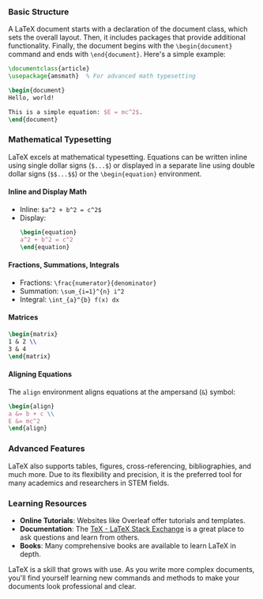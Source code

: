 
### Basic Structure

A LaTeX document starts with a declaration of the document class, which sets the overall layout. Then, it includes packages that provide additional functionality. Finally, the document begins with the `\begin{document}` command and ends with `\end{document}`. Here's a simple example:

```latex
\documentclass{article}
\usepackage{amsmath}  % For advanced math typesetting

\begin{document}
Hello, world!

This is a simple equation: $E = mc^2$.
\end{document}
```

### Mathematical Typesetting

LaTeX excels at mathematical typesetting. Equations can be written inline using single dollar signs (`$...$`) or displayed in a separate line using double dollar signs (`$$...$$`) or the `\begin{equation}` environment.

#### Inline and Display Math

- Inline: `$a^2 + b^2 = c^2$`
- Display: 
  ```latex
  \begin{equation}
  a^2 + b^2 = c^2
  \end{equation}
  ```

#### Fractions, Summations, Integrals

- Fractions: `\frac{numerator}{denominator}`
- Summation: `\sum_{i=1}^{n} i^2`
- Integral: `\int_{a}^{b} f(x) dx`

#### Matrices

```latex
\begin{matrix}
1 & 2 \\
3 & 4
\end{matrix}
```

#### Aligning Equations

The `align` environment aligns equations at the ampersand (`&`) symbol:

```latex
\begin{align}
a &= b + c \\
E &= mc^2
\end{align}
```

### Advanced Features

LaTeX also supports tables, figures, cross-referencing, bibliographies, and much more. Due to its flexibility and precision, it is the preferred tool for many academics and researchers in STEM fields.

### Learning Resources

- **Online Tutorials**: Websites like Overleaf offer tutorials and templates.
- **Documentation**: The [TeX - LaTeX Stack Exchange](https://tex.stackexchange.com/) is a great place to ask questions and learn from others.
- **Books**: Many comprehensive books are available to learn LaTeX in depth.

LaTeX is a skill that grows with use. As you write more complex documents, you'll find yourself learning new commands and methods to make your documents look professional and clear.